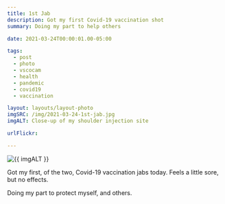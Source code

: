 ```yaml
---
title: 1st Jab
description: Got my first Covid-19 vaccination shot
summary: Doing my part to help others

date: 2021-03-24T00:00:01.00-05:00

tags:
  - post
  - photo
  - vscocam
  - health
  - pandemic
  - covid19
  - vaccination

layout: layouts/layout-photo
imgSRC: /img/2021-03-24-1st-jab.jpg
imgALT: Close-up of my shoulder injection site

urlFlickr: 

---
```


<p><img class="u-photo img-polaroid" src="{{ imgSRC }}" alt="{{ imgALT }}"></p>

Got my first, of the two, Covid-19 vaccination jabs today. Feels a little sore, but no effects.

Doing my part to protect myself, and others.
